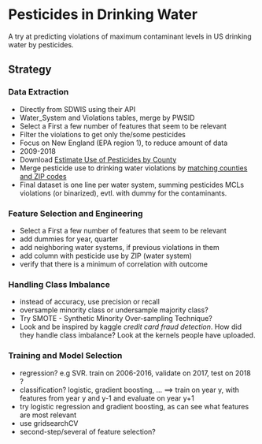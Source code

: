 # Pesticides in Drinking Water
A try at predicting violations of maximum contaminant levels in US drinking water by pesticides.

## Strategy

### Data Extraction

* Directly from SDWIS using their API
* Water_System and Violations tables, merge by PWSID
* Select a First a few number of features that seem to be relevant
* Filter the violations to get only the/some pesticides
* Focus on New England (EPA region 1), to reduce amount of data
* 2009-2018
* Download [Estimate Use of Pesticides by County](https://water.usgs.gov/nawqa/pnsp/usage/maps/county-level/)
* Merge pesticide use to drinking water violations by [matching counties and ZIP codes](https://wonder.cdc.gov/wonder/sci_data/codes/fips/type_txt/cntyxref.asp)
* Final dataset is one line per water system, summing pesticides MCLs violations (or binarized), evtl. with dummy for the contaminants.

### Feature Selection and Engineering

* Select a First a few number of features that seem to be relevant
* add dummies for year, quarter
* add neighboring water systems, if previous violations in them
* add column with pesticide use by ZIP (water system)
* verify that there is a minimum of correlation with outcome

### Handling Class Imbalance

* instead of accuracy, use precision or recall
* oversample minority class or undersample majority class?
* Try SMOTE - Synthetic Minority Over-sampling Technique?
* Look and be inspired by kaggle _credit card fraud detection_. How did they handle class imbalance? Look at the kernels people have uploaded.

### Training and Model Selection

* regression? e.g SVR. train on 2006-2016, validate on 2017, test on 2018 ?
* classification? logistic, gradient boosting, ... ==> train on year y, with features from year y and y-1 and evaluate on year y+1
* try logistic regression and gradient boosting, as can see what features are most relevant
* use gridsearchCV
* second-step/several of feature selection?


